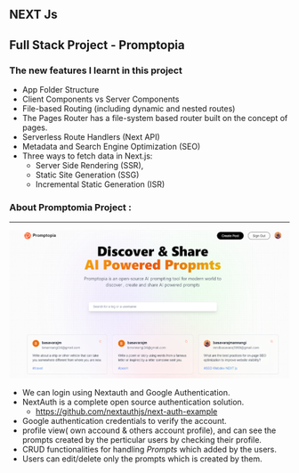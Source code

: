 ## NEXT Js
## Full Stack Project - Promptopia
### The new features I learnt in this project

- App Folder Structure
- Client Components vs Server Components
- File-based Routing (including dynamic and nested routes)
- The Pages Router has a file-system based router built on the concept of pages.
- Serverless Route Handlers (Next API)
- Metadata and Search Engine Optimization (SEO)
- Three ways to fetch data in Next.js:
    - Server Side Rendering (SSR),
    - Static Site Generation (SSG)
    - Incremental Static Generation (ISR)



### About Promptomia Project : 
---
![AI Prompt Sharing](./public/assets/images/final.png)

 - We can login using Nextauth and Google Authentication.
 - NextAuth is a complete open source authentication solution.
    - https://github.com/nextauthjs/next-auth-example
 - Google authentication credentials to verify the account.
 - profile view( own accound & others account profile), and can see the prompts created by the perticular users by checking their profile.
 - CRUD functionalities for handling _Prompts_ which added by the users.
 - Users can edit/delete only the prompts which is created by them.

 




